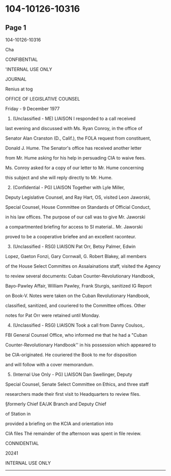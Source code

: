 # 104-10126-10316

## Page 1

104-10126-10316

Cha

CONFIBENTIAL

'INTERNAL USE ONLY

JOURNAL

Renius at tog

OFFICE OF LEGISLATIVE COUNSEL

Friday - 9 December 1977

1. (Unclassified - ME) LIAISON I responded to a call received

last evening and discussed with Ms. Ryan Conroy, in the office of

Senator Alan Cranston (D., Calif.), the FOLA request from constituent,

Donald J. Hume. The Senator's office has received another letter

from Mr. Hume asking for his help in persuading CIA to waive fees.

Ms. Conroy asked for a copy of our letter to Mr. Hume concerning

this subject and she will reply directly to Mr. Hume.

2. (Confidential - PG) LIAISON Together with Lyle Miller,

Deputy Legislative Counsel, and Ray Hart, OS, visited Leon Jaworski,

Special Counsel, House Committee on Standards of Official Conduct,

in his law offices. The purpose of our call was to give Mr. Jaworski

a compartmented briefing for access to SI material.. Mr. Jaworski

proved to be a cooperative briefee and an excellent raconteur.

3. (Unclassified - RSG) LIAISON Pat Orr, Betsy Palmer, Edwin

Lopez, Gaeton Fonzi, Gary Cornwall, G. Robert Blakey, all members

of the House Select Committes on Assalainations staff, visited the Agency

to review several documents: Cuban Counter-Revolutionary Handbook,

Bayo-Pawley Affair, William Pawley, Frank Sturgis, sanitized IG Report

on Book-V. Notes were taken on the Cuban Revolutionary Handbook,

classified, sanitized, and couriered to the Committee offices. Other

notes for Pat Orr were retained until Monday.

4. (Unclassified - RSG) LIAISON Took a call from Danny Coulsos,.

FBI General Counsel Office, who informed me that he had a "Cuban

Counter-Revolutionary Handbook'' in his possession which appeared to

be CIA-originated. He couriered the Book to me for disposition

and will follow with a cover memorandum.

5. (Internal Use Only - PG) LIAISON Dan Swellinger, Deputy

Special Counsel, Senate Select Committee on Ethics, and three staff

researchers made their first visit to Headquarters to review files.

§formerly Chief EA/JK Branch and Deputy Chief

of Station in

provided a briefing on the KCIA and orientation into

CIA files Thé remainder of the afternoon was spent in file review.

CONNIDENTIAL

20241

INTERNAL USE ONLY

---

